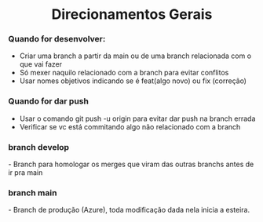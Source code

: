<h1 align="center">Direcionamentos Gerais</h1>

<h3>Quando for desenvolver:</h3>

* Criar uma branch a partir da main ou de uma branch relacionada com o que vai fazer
* Só mexer naquilo relacionado com a branch para evitar conflitos
* Usar nomes objetivos indicando se é feat(algo novo) ou fix (correção)


<h3>Quando for dar push</h3>

- Usar o comando git push -u origin <nome da branch> para evitar dar push na branch errada
- Verificar se vc está commitando algo não relacionado com a branch

<h3>branch develop</h3>
- Branch para homologar os merges que viram das outras branchs antes de ir pra main

<h3>branch main</h3>
- Branch de produção (Azure), toda modificação dada nela inicia a esteira.
